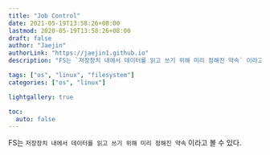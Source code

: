 ```yaml
---
title: "Job Control"
date: 2021-05-19T13:58:26+08:00
lastmod: 2020-05-19T13:58:26+08:00
draft: false
author: "Jaejin"
authorLink: "https://jaejin1.github.io"
description: "FS는 `저장장치 내에서 데이터를 읽고 쓰기 위해 미리 정해진 약속` 이라고 볼 수 있다."

tags: ["os", "linux", "filesystem"]
categories: ["os", "linux"]

lightgallery: true

toc:
  auto: false
---
```


FS는 `저장장치 내에서 데이터를 읽고 쓰기 위해 미리 정해진 약속` 이라고 볼 수 있다. 

<!--more-->
